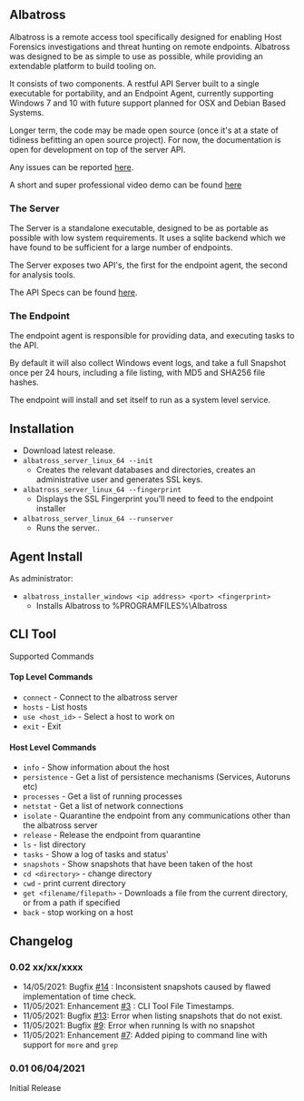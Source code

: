 <!-- Global site tag (gtag.js) - Google Analytics -->
<script async src="https://www.googletagmanager.com/gtag/js?id=G-Z42R8RP1E5"></script>
<script>
  window.dataLayer = window.dataLayer || [];
  function gtag(){dataLayer.push(arguments);}
  gtag('js', new Date());

  gtag('config', 'G-Z42R8RP1E5');
</script>

## Albatross

Albatross is a remote access tool specifically designed for enabling Host Forensics investigations and threat hunting on remote endpoints. Albatross was designed to be as simple to use as possible, while providing an extendable platform to build tooling on. 

It consists of two components. A restful API Server built to a single executable for portability, and an Endpoint Agent, currently supporting Windows 7 and 10 with future support planned for OSX and Debian Based Systems.

Longer term, the code may be made open source (once it's at a state of tidiness befitting an open source project). For now, the documentation is open for development on top of the server API.

Any issues can be reported [here](https://github.com/albatrossir/albatrossir.github.io/issues).

A short and super professional video demo can be found [here](https://vimeo.com/533625161)

### The Server

The Server is a standalone executable, designed to be as portable as possible with low system requirements. It uses a sqlite backend which we have found to be sufficient for a large number of endpoints.

The Server exposes two API's, the first for the endpoint agent, the second for analysis tools.

The API Specs can be found [here](swagger/index.html).


### The Endpoint

The endpoint agent is responsible for providing data, and executing tasks to the API.

By default it will also collect Windows event logs, and take a full Snapshot once per 24 hours, including a file listing, with MD5 and SHA256 file hashes.

The endpoint will install and set itself to run as a system level service.


## Installation

- Download latest release.
- `albatross_server_linux_64 --init`
    - Creates the relevant databases and directories, creates an administrative user and generates SSL keys.
- `albatross_server_linux_64 --fingerprint`
    - Displays the SSL Fingerprint you'll need to feed to the endpoint installer
- `albatross_server_linux_64 --runserver`
    - Runs the server..

## Agent Install

As administrator:

- `albatross_installer_windows <ip address> <port> <fingerprint>`
    - Installs Albatross to %PROGRAMFILES%\Albatross

## CLI Tool

Supported Commands

#### Top Level Commands
- `connect` - Connect to the albatross server
- `hosts` - List hosts
- `use <host_id>` - Select a host to work on
- `exit` - Exit
#### Host Level Commands
- `info` - Show information about the host
- `persistence` - Get a list of persistence mechanisms (Services, Autoruns etc)
- `processes` - Get a list of running processes
- `netstat` - Get a list of network connections
- `isolate` - Quarantine the endpoint from any communications other than the albatross server
- `release` - Release the endpoint from quarantine
- `ls` - list directory
- `tasks` - Show a log of tasks and status'
- `snapshots` - Show snapshots that have been taken of the host
- `cd <directory>` - change directory
- `cwd` - print current directory
- `get <filename/filepath>` - Downloads a file from the current directory, or from a path if specified
- `back` - stop working on a host


## Changelog

### 0.02 xx/xx/xxxx

- 14/05/2021: Bugfix [#14](https://github.com/albatrossir/albatrossir.github.io/issues/14) : Inconsistent snapshots caused by flawed implementation of time check.
- 11/05/2021: Enhancement [#3](https://github.com/albatrossir/albatrossir.github.io/issues/3) : CLI Tool File Timestamps.
- 11/05/2021: Bugfix [#13](https://github.com/albatrossir/albatrossir.github.io/issues/13): Error when listing snapshots that do not exist.
- 11/05/2021: Bugfix [#9](https://github.com/albatrossir/albatrossir.github.io/issues/9): Error when running ls with no snapshot
- 11/05/2021: Enhancement [#7](https://github.com/albatrossir/albatrossir.github.io/issues/7): Added piping to command line with support for `more` and `grep`

### 0.01 06/04/2021

Initial Release

